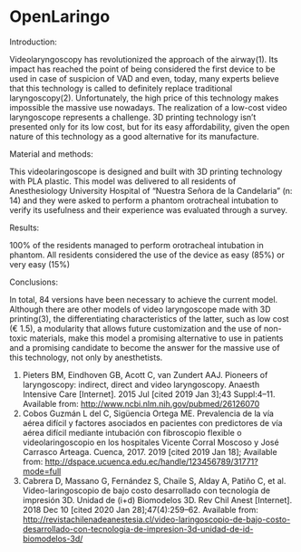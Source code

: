 # OpenLaringo

Introduction:

Videolaryngoscopy has revolutionized the approach of the airway(1). Its impact has reached the point of being considered the first device to be used in case of suspicion of VAD and even, today, many experts believe that this technology is called to definitely replace traditional laryngoscopy(2). Unfortunately, the high price of this technology makes impossible the massive use nowadays.
The realization of a low-cost video laryngoscope represents a challenge. 3D printing technology isn’t presented only for its low cost, but for its easy affordability, given the open nature of this technology as a good alternative for its manufacture.

Material and methods: 

This videolaringoscope is designed and built with 3D printing technology with PLA plastic. This model was delivered to all residents of Anesthesiology University Hospital of “Nuestra Señora de la Candelaria” (n: 14) and they were asked to perform a phantom orotracheal intubation to verify its usefulness and their experience was evaluated through a survey.

Results:

100% of the residents managed to perform orotracheal intubation in phantom. All residents considered the use of the device as easy (85%) or very easy (15%)

Conclusions:

In total, 84 versions have been necessary to achieve the current model. Although there are other models of video laryngoscope made with 3D printing(3), the differentiating characteristics of the latter, such as low cost (€ 1.5), a modularity that allows future customization and the use of non-toxic materials, make this model a promising alternative to use in patients and a promising candidate to become the answer for the massive use of this technology, not only by anesthetists.



1. 	Pieters BM, Eindhoven GB, Acott C, van Zundert AAJ. Pioneers of laryngoscopy: indirect, direct and video laryngoscopy. Anaesth Intensive Care [Internet]. 2015 Jul [cited 2019 Jan 3];43 Suppl:4–11. Available from: http://www.ncbi.nlm.nih.gov/pubmed/26126070
2. 	Cobos Guzmán L del C, Sigüencia Ortega ME. Prevalencia de la vía aérea difícil y factores asociados en pacientes con predictores de vía aérea difícil mediante intubación con fibroscopio flexible o videolaringoscopio en los hospitales  Vicente Corral Moscoso y José Carrasco Arteaga.  Cuenca, 2017. 2019 [cited 2019 Jan 18]; Available from: http://dspace.ucuenca.edu.ec/handle/123456789/31771?mode=full
3. 	Cabrera D, Massano G, Fernández S, Chaile S, Alday A, Patiño C, et al. Video-laringoscopio de bajo costo desarrollado con tecnología de impresión 3D. Unidad de (i+d) Biomodelos 3D. Rev Chil Anest [Internet]. 2018 Dec 10 [cited 2020 Jan 28];47(4):259–62. Available from: http://revistachilenadeanestesia.cl/video-laringoscopio-de-bajo-costo-desarrollado-con-tecnologia-de-impresion-3d-unidad-de-id-biomodelos-3d/


